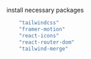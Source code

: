 install necessary packages

```sh
    "tailwindcss"
    "framer-motion"
    "react-icons"
    "react-router-dom"
    "tailwind-merge"
```
